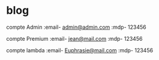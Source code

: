 # blog

compte Admin :email- admin@admin.com
             :mdp- 123456
             
compte Premium :email- jean@mail.com
               :mdp- 123456
             
             
compte lambda :email- Euphrasie@mail.com
              :mdp- 123456
